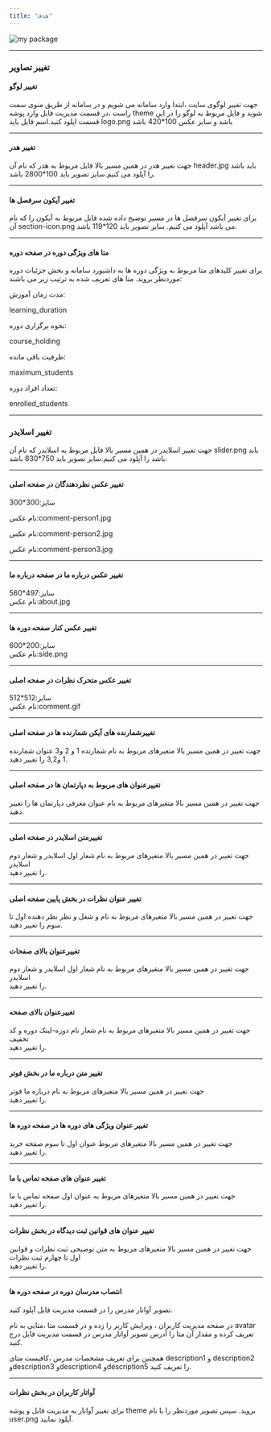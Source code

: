 ```yaml
---
title: "هدف"
---
```


![my package](baladshow.png)

____
### تغییر تصاویر

#### تغییر لوگو
جهت تغییر لوگوی سایت ،ابتدا وارد سامانه می شویم و در سامانه از طریق منوی سمت راست ،در قسمت مدیریت فایل وارد پوشه theme شوید و فایل مربوط به لوگو را در این قسمت اپلود کنید.اسم فایل باید logo.png باشد و سایز عکس 100*420 باشد
___

#### تغییر هدر 
جهت تغییر هدر در همین مسیر بالا فایل مربوط به هدر که نام آن header.jpg باید باشد را آپلود می کنیم.سایز تصویر باید 100*2800 باشد.
___
#### تغییر آیکون سرفصل ها

برای تغییر آیکون سرفصل ها در مسیر توضیح داده شده فایل مربوط به آیکون را که نام آن section-icon.png می باشد آپلود می کنیم.
سایز تصویر باید
120*119
باشد.

---
#### متا های ویژگی دوره در صفحه دوره

برای تغییر کلیدهای متا مربوط به ویژگی دوره ها به داشبورد سامانه و بخش جزئیات دوره موردنظر بروید.
متا های تعریف شده به ترتیب زیر می باشند:

مدت زمان آموزش:

learning_duration

نحوه برگزاری دوره:

course_holding

ظرفیت باقی مانده:

maximum_students

تعداد افراد دوره:

enrolled_students

---

### تغییر اسلایدر
جهت تغییر اسلایدر در همین مسیر بالا فایل مربوط یه اسلایدر که نام آن slider.png باید باشد را آپلود می کنیم.سایز تصویر باید 750*830 باشد.

---
#### تغییر عکس  نظردهندگان در صفحه اصلی

سایز:300*300  

نام عکس:comment-person1.jpg

نام عکس:comment-person2.jpg

نام عکس:comment-person3.jpg
  ___

#### تغییر عکس  درباره ما در صفحه درباره ما

سایز:497*560  
نام عکس:about.jpg
___
#### تغییر عکس کنار  صفحه دوره ها

سایز:200*600  
نام عکس:side.png
___

#### تغییر عکس متحرک نظرات در صفحه اصلی

سایز:512*512  
نام عکس:comment.gif
___
#### تغییرشمارنده های  آیکن شمارنده ها در صفحه اصلی

جهت تغییر در همین مسیر بالا متغیرهای مربوط به نام  شمارنده 1 و 2 و3 عنوان شمارنده 1 و3,2
را تغییر دهید.
___

#### تغییرعنوان های مربوط به دپارتمان ها در صفحه اصلی

جهت تغییر در همین مسیر بالا متغیرهای مربوط به نام  عنوان معرفی دپارتمان ها
را تغییر دهید.
___

#### تغییرمتن اسلایدر در صفحه اصلی

جهت تغییر در همین مسیر بالا متغیرهای مربوط به نام شعار اول اسلایدر و شعار دوم اسلایدر  
را تغییر دهید.
___

#### تغییر عنوان نظرات در بخش پایین صفحه اصلی

جهت تغییر در همین مسیر بالا متغیرهای مربوط به نام و شغل و نظر نظر دهنده اول تا سوم را تغییر دهید.
___

#### تغییرعنوان بالای صفحات

جهت تغییر در همین مسیر بالا متغیرهای مربوط به نام شعار اول اسلایدر و شعار دوم اسلایدر  
را تغییر دهید.
___

#### تغییرعنوان بالای صفحه

جهت تغییر در همین مسیر بالا متغیرهای مربوط به نام شعار نام دوره-لینک دوره و کد تخفیف  
را تغییر دهید.
___

#### تغییر متن درباره ما در بخش فوتر

جهت تغییر در همین مسیر بالا متغیرهای مربوط به نام درباره ما فوتر  
را تغییر دهید.
___
#### تغییر عنوان ویژگی های دوره ها در صفحه دوره ها

جهت تغییر در همین مسیر بالا متغیرهای مربوط عنوان اول تا سوم صفحه خرید  
را تغییر دهید.
___

#### تغییر عنوان های صفحه تماس با ما 
جهت تغییر در همین مسیر بالا متغیرهای مربوط به عنوان اول صفحه تماس با ما  
را تغییر دهید.
___
#### تغییر عنوان های قوانین ثبت دیدگاه در بخش نظرات
جهت تغییر در همین مسیر بالا متغیرهای مربوط به متن توضیحی ثبت نظرات و قوانین اول تا چهارم ثبت نظرات  
را تغییر دهید.
___

#### انتصاب مدرسان دوره در صفحه دوره ها

تصویر آواتار مدرس را در قسمت مدیریت فایل آپلود کنید.

در صفحه مدیریت کاربران ، ویرایش کاربر را زده و در قسمت متا ،متایی به نام avatar تعریف کرده و مقدار آن متا را آدرس تصویر آواتار مدرس در قسمت مدیریت فایل درج کنید.

همچنین برای  تعریف مشخصات مدرس ،کافیست متای
description1 و description2 وdescription3 وdescription4 وdescription5 را تعریف کنید.

---
#### آواتار کاربران در بخش نظرات

برای تغییر آواتار به مدیریت فایل و پوشه theme بروید.
سپس تصویر موردنظر را با نام user.png آپلود نمایید.
